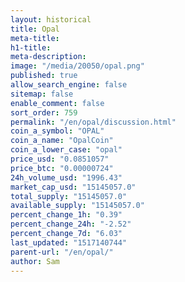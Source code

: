 ```yaml
---
layout: historical
title: Opal
meta-title: 
h1-title: 
meta-description: 
image: "/media/20050/opal.png"
published: true
allow_search_engine: false
sitemap: false
enable_comment: false
sort_order: 759
permalink: "/en/opal/discussion.html"
coin_a_symbol: "OPAL"
coin_a_name: "OpalCoin"
coin_a_lower_case: "opal"
price_usd: "0.0851057"
price_btc: "0.00000724"
24h_volume_usd: "1996.43"
market_cap_usd: "15145057.0"
total_supply: "15145057.0"
available_supply: "15145057.0"
percent_change_1h: "0.39"
percent_change_24h: "-2.52"
percent_change_7d: "6.03"
last_updated: "1517140744"
parent-url: "/en/opal/"
author: Sam
---
```


